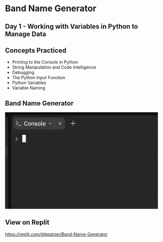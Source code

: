 # Band Name Generator #

## Day 1 - Working with Variables in Python to Manage Data ##

## Concepts Practiced ##
- Printing to the Console in Python
- String Manipulation and Code Intelligence
- Debugging
- The Python Input Function
- Python Variables
- Variable Naming

## Band Name Generator ##

![Band Name Generator Example](<https://github.com/Ongoing-Knowledge-Scraping/Band-Name-Generator/blob/main/Band-Name-Generator.gif> "Running the code")

## View on Replit ##
https://replit.com/@kpatzer/Band-Name-Generator
